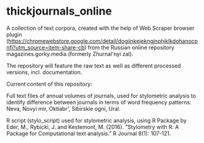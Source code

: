 # thickjournals_online

A collection of text corpora, created with the help of Web Scraper browser plugin (https://chromewebstore.google.com/detail/dogiinkejekngjnphjklkdohanocpnfj?utm_source=item-share-cb) from the Russian online repository magazines.gorky.media (formerly Zhurnal'nyi zal). 

The repository will feature the raw text as well as different processed versions, incl. documentation.

Current content of this repository:

Full text files of annual volumes of journals, used for stylometric analysis to identify difference between journals in terms of word frequency patterns: Neva, Novyi mir, Oktiabr', Sibirskie ogni, Ural.

R script (stylo_script) used for stylometric analysis, using R Package by Eder, M., Rybicki, J. and Kestemont, M. (2016). “Stylometry with R: A Package for Computational text analysis.” R Journal 8(1): 107-121.
